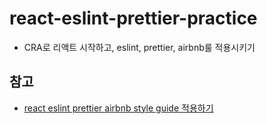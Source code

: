 # react-eslint-prettier-practice

- CRA로 리액트 시작하고, eslint, prettier, airbnb룰 적용시키기

## 참고

- [react eslint prettier airbnb style guide 적용하기](http://chinsun9.github.io/2020/11/17/react-eslint-prettier-airbnb-style-guide-%EC%A0%81%EC%9A%A9%ED%95%98%EA%B8%B0/)
